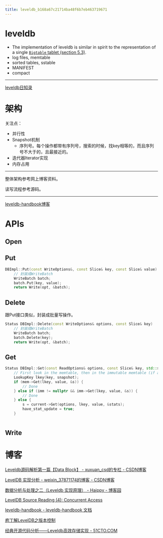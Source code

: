 ```yaml
---
title: leveldb_b168a67c21714ba48f6b7eb463719671
---
```


# leveldb

- The implementation of leveldb is similar in spirit to the representation of a single [`Bigtable` tablet (section 5.3)](http://research.google.com/archive/bigtable.html).
- log files, memtable
- sorted tables, sstable
- MANIFEST
- compact

---

[leveldb日知录](leveldb%20b168a67c21714ba48f6b7eb463719671/leveldb%E6%97%A5%E7%9F%A5%E5%BD%95%20394050c9e1e24a62b5cbe25ed3df8f6a.md)

# 架构

关注点：

- 并行性
- Snapshot机制
    - 序列号。每个操作都带有序列号，搜索的时候，找key相等的，而且序列号不大于的，且最接近的。
- 迭代器Iterator实现
- 内存占用

---

整体架构参考网上博客资料。

读写流程参考源码。

---

[leveldb-handbook博客](leveldb%20b168a67c21714ba48f6b7eb463719671/leveldb-handbook%E5%8D%9A%E5%AE%A2%202c22f1e6bab543f799df15b19fcc64e7.md)

# APIs

## Open

## Put

```cpp
DBImpl::Put(const WriteOptions&, const Slice& key, const Slice& value)
	// 封装成WriteBatch
	WriteBatch batch;
	batch.Put(key, value);
	return Write(opt, &batch);
```

## Delete

跟Put接口类似，封装成批量写操作。

```cpp
Status DBImpl::Delete(const WriteOptions& options, const Slice& key)
	// 封装成WriteBatch
	WriteBatch batch;
	batch.Delete(key);
	return Write(opt, &batch);
```

## Get

```cpp
Status DBImpl::Get(const ReadOptions& options, const Slice& key, std::string* value)
	// First look in the memtable, then in the immutable memtable (if any).
	LookupKey lkey(key, snapshot);
	if (mem->Get(lkey, value, &s)) {
		// Done
	} else if (imm != nullptr && imm->Get(lkey, value, &s)) {
		// Done
	} else {
		s = current->Get(options, lkey, value, &stats);
		have_stat_update = true;
	}
```

```cpp

```

## Write

# 博客

[Leveldb源码解析第一篇【Data Block】 - xuxuan_csd的专栏 - CSDN博客](https://blog.csdn.net/xuxuan_csd/article/details/72965459)

[LevelDB 实现分析 - weixin_37871174的博客 - CSDN博客](https://blog.csdn.net/weixin_37871174/article/details/79424573)

[数据分析与处理之二（Leveldb 实现原理） - Haippy - 博客园](https://www.cnblogs.com/haippy/archive/2011/12/04/2276064.html)

[LevelDB Source Reading (4): Concurrent Access](http://tonyz93.blogspot.com/2016/11/leveldb-source-reading-4-concurrent.html)

[leveldb-handbook - leveldb-handbook 文档](https://leveldb-handbook.readthedocs.io/zh/latest/)

[](http://cighao.com/2016/08/23/paper-reading-04-buffer-management-algorithm-for-flash-memory/)

[庖丁解LevelDB之版本控制](https://www.jianshu.com/p/9bd10f32e38c)

[经典开源代码分析――Leveldb高效存储实现 - 51CTO.COM](http://stor.51cto.com/art/201903/593197.htm)